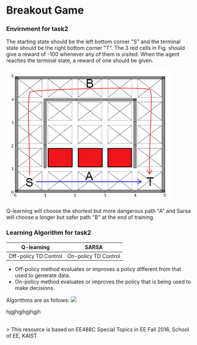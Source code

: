 # Breakout Game

### Envirnment for task2
The starting state should be the left bottom corner "S" and the terminal state should be the right bottom corner "T". The 3 red cells in Fig. should give a reward of -100 whenever any of them is visited. When the agent reaches the terminal state, a reward of one should be given.

![](./image/maze_environment_task2.PNG)

Q-learning will choose the shortest but more dangerous path "A" and Sarsa will choose a longer but safer path "B" at the end of training.

### Learning Algorithm for task2

Q-learning | SARSA
-----------|---------
Off-policy TD Control | On-policy TD Control

* Off-policy method evaluates or improves a policy different from that used to generate data.
* On-policy method evaluates or improves the policy that is being used to make decisions.

Algorithms are as follows: 
![](https://docs.google.com/drawings/d/e/2PACX-1vSgamZfWbHVk28wnZvfCrBjJuTN8imWkq7mmhAJYaAMV_wIhVDq6n8nfU44bFsdWffYkhvrhqliUHyH/pub?w=1440&h=1080)




hjgjhgjhgjhgjh

<br>
> This resource is based on EE488C Special Topics in EE <Deep Learning and AlphaGo> Fall 2016, School of EE, KAIST
